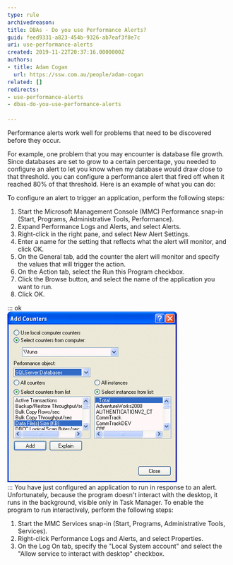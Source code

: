 ```yaml
---
type: rule
archivedreason: 
title: DBAs - Do you use Performance Alerts?
guid: feed9331-a823-454b-9326-ab7eaf3f8e7c
uri: use-performance-alerts
created: 2019-11-22T20:37:16.0000000Z
authors:
- title: Adam Cogan
  url: https://ssw.com.au/people/adam-cogan
related: []
redirects:
- use-performance-alerts
- dbas-do-you-use-performance-alerts

---
```


Performance alerts work well for problems that need to be discovered before they occur.

For example, one problem that you may encounter is database file growth. Since databases are set to grow to a certain percentage, you needed to configure an alert to let you know when my database would draw close to that threshold. you can configure a performance alert that fired off when it reached 80% of that threshold. Here is an example of what you can do:

<!--endintro-->

To configure an alert to trigger an application, perform the following steps:

1. Start the Microsoft Management Console (MMC) Performance snap-in (Start, Programs, Administrative Tools, Performance).
2. Expand Performance Logs and Alerts, and select Alerts.
3. Right-click in the right pane, and select New Alert Settings.
4. Enter a name for the setting that reflects what the alert will monitor, and click OK.
5. On the General tab, add the counter the alert will monitor and specify the values that will trigger the action.
6. On the Action tab, select the Run this Program checkbox.
7. Click the Browse button, and select the name of the application you want to run.
8. Click OK.



::: ok  
![](performanceAlert.gif)  
:::
You have just configured an application to run in response to an alert. Unfortunately, because the program doesn't interact with the desktop, it runs in the background, visible only in Task Manager. To enable the program to run interactively, perform the following steps:
1. Start the MMC Services snap-in (Start, Programs, Administrative Tools, Services).
2. Right-click Performance Logs and Alerts, and select Properties.
3. On the Log On tab, specify the "Local System account" and select the "Allow service to interact with desktop" checkbox.
